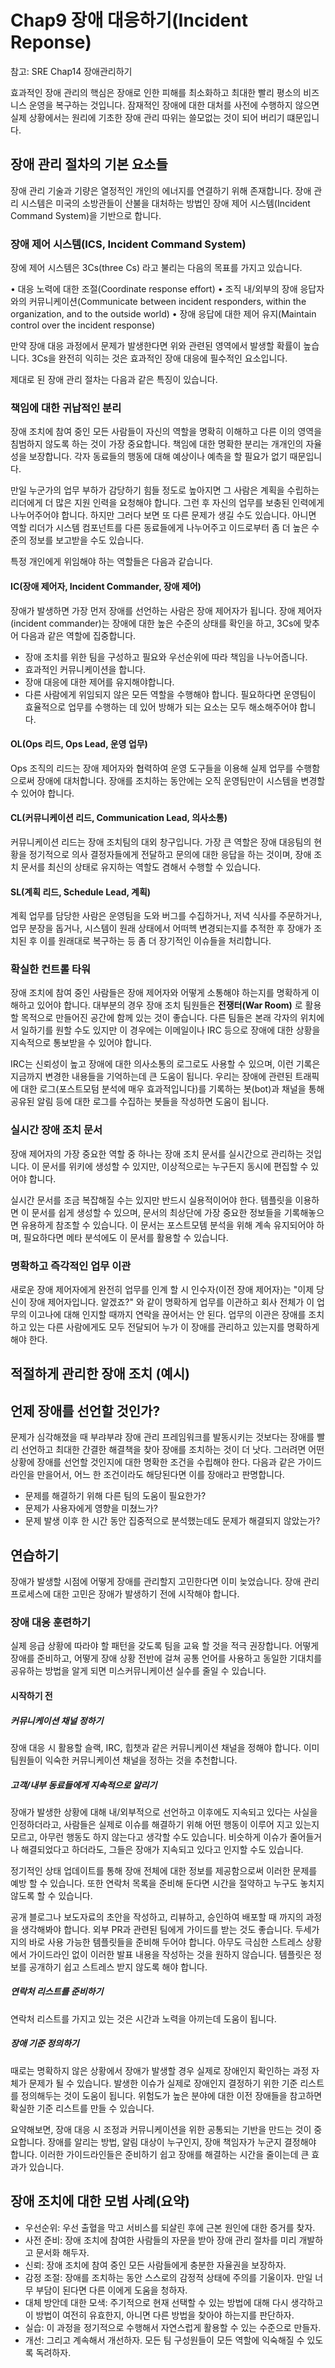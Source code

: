 # Chap9 장애 대응하기(Incident Reponse)

참고: SRE Chap14 장애관리하기

효과적인 장애 관리의 핵심은 장애로 인한 피해를 최소화하고 최대한 빨리 평소의 비즈니스 운영을 복구하는 것입니다. 잠재적인 장애에 대한 대처를 사전에 수행하지 않으면 실제 상황에서는 원리에 기초한 장애 관리 따위는 쓸모없는 것이 되어 버리기 떄문입니다.

## 장애 관리 절차의 기본 요소들

장애 관리 기술과 기량은 열정적인 개인의 에너지를 연결하기 위해 존재합니다. 장애 관리 시스템은 미국의 소방관들이 산불을 대처하는 방법인 장애 제어 시스템(Incident Command System)을 기반으로 합니다.

### 장애 제어 시스템(ICS, Incident Command System)

장에 제어 시스템은 3Cs(three Cs) 라고 불리는 다음의 목표를 가지고 있습니다.

• 대응 노력에 대한 조절(Coordinate response effort)
• 조직 내/외부의 장애 응답자와의 커뮤니케이션(Communicate between incident responders, within the organization, and to the outside world)
• 장애 응답에 대한 제어 유지(Maintain control over the incident response)

만약 장애 대응 과정에서 문제가 발생한다면 위와 관련된 영역에서 발생할 확률이 높습니다. 3Cs을 완전히 익히는 것은 효과적인 장애 대응에 필수적인 요소입니다.

제대로 된 장애 관리 절차는 다음과 같은 특징이 있습니다.

### 책임에 대한 귀납적인 분리

장애 조치에 참여 중인 모든 사람들이 자신의 역할을 명확히 이해하고 다른 이의 영역을 침범하지 않도록 하는 것이 가장 중요합니다. 책임에 대한 명확한 분리는 개개인의 자율성을 보장합니다. 각자 동료들의 행동에 대해 예상이나 예측을 할 필요가 없기 때문입니다.

만일 누군가의 업무 부하가 감당하기 힘들 정도로 높아지면 그 사람은 계획을 수립하는 리더에게 더 많은 지원 인력을 요청해야 합니다. 그런 후 자신의 업무를 보충된 인력에게 나누어주어야 합니다. 하지만 그러다 보면 또 다른 문제가 생길 수도 있습니다. 아니면 역할 리더가 시스템 컴포넌트를 다른 동료들에게 나누어주고 이드로부터 좀 더 높은 수준의 정보를 보고받을 수도 있습니다.

특정 개인에게 위임해야 하는 역할들은 다음과 같습니다.

#### IC(장애 제어자, Incident Commander, 장애 제어)

장애가 발생하면 가장 먼저 장애를 선언하는 사람은 장애 제어자가 됩니다. 장애 제어자(incident commander)는 장애에 대한 높은 수준의 상태를 확인을 하고, 3Cs에 맞추어 다음과 같은 역할에 집중합니다.

- 장애 조치를 위한 팀을 구성하고 필요와 우선순위에 따라 책임을 나누어줍니다.
- 효과적인 커뮤니케이션을 합니다.
- 장애 대응에 대한 제어를 유지해야합니다.
- 다른 사람에게 위임되지 않은 모든 역할을 수행해야 합니다. 필요하다면 운영팀이 효율적으로 업무를 수행하는 데 있어 방해가 되는 요소는 모두 해소해주어야 합니다.

#### OL(Ops 리드, Ops Lead, 운영 업무)

Ops 조직의 리드는 장애 제어자와 협력하여 운영 도구들을 이용해 실제 업무를 수행함으로써 장애에 대처합니다. 장애를 조치하는 동안에는 오직 운영팀만이 시스템을 변경할 수 있어야 합니다.

#### CL(커뮤니케이션 리드, Communication Lead, 의사소통)

커뮤니케이션 리드는 장애 조치팀의 대외 창구입니다. 가장 큰 역할은 장애 대응팀의 현황을 정기적으로 의사 결정자들에게 전달하고 문의에 대한 응답을 하는 것이며, 장애 조치 문서를 최신의 상태로 유지하는 역할도 겸해서 수행할 수 있습니다.

#### SL(계획 리드, Schedule Lead, 계획)

계획 업무를 담당한 사람은 운영팀을 도와 버그를 수집하거나, 저녁 식사를 주문하거나, 업무 분장을 돕거나, 시스템이 원래 상태에서 어떠헥 변경되는지를 추적한 후 장애가 조치된 후 이를 원래대로 복구하는 등 좀 더 장기적인 이슈들을 처리합니다.

### 확실한 컨트롤 타워

장애 조치에 참여 중인 사람들은 장애 제어자와 어떻게 소통해야 하는지를 명확하게 이해하고 있어야 합니다. 대부분의 경우 장애 조치 팀원들은 **전쟁터(War Room)** 로 활용할 목적으로 만들어진 공간에 함께 있는 것이 좋습니다. 다른 팀들은 본래 각자의 위치에서 일하기를 원할 수도 있지만 이 경우에는 이메일이나 IRC 등으로 장애에 대한 상황을 지속적으로 통보받을 수 있어야 합니다.

IRC는 신뢰성이 높고 장애에 대한 의사소통의 로그로도 사용할 수 있으며, 이런 기록은 지금까지 변경한 내용들을 기억하는데 큰 도움이 됩니다. 우리는 장애에 관련된 트래픽에 대한 로그(포스트모텀 분석에 매우 효과적입니다)를 기록하는 봇(bot)과 채널을 통해 공유된 알림 등에 대한 로그를 수집하는 봇들을 작성하면 도움이 됩니다.

### 실시간 장애 조치 문서

장애 제어자의 가장 중요한 역할 중 하나는 장애 조치 문서를 실시간으로 관리하는 것입니다. 이 문서를 위키에 생성할 수 있지만, 이상적으로는 누구든지 동시에 편집할 수 있어야 합니다.

실시간 문서를 조금 복잡해질 수는 있지만 반드시 실용적이어야 한다. 템플릿을 이용하면 이 문서를 쉽게 생성할 수 있으며, 문서의 최상단에 가장 중요한 정보들을 기록해놓으면 유용하게 참조할 수 있습니다. 이 문서는 포스트모템 분석을 위해 계속 유지되어야 하며, 필요하다면 메타 분석에도 이 문서를 활용할 수 있습니다.

### 명확하고 즉각적인 업무 이관

새로운 장애 제어자에게 완전히 업무를 인계 할 시 인수자(이전 장애 제어자)는 "이제 당신이 장애 제어자입니다. 알겠죠?" 와 같이 명확하게 업무를 이관하고 회사 전체가 이 업무의 이고나에 대해 인지할 때까지 연락을 끊어서는 안 된다. 업무의 이관은 장애를 조치하고 있는 다른 사람에게도 모두 전달되어 누가 이 장애를 관리하고 있는지를 명확하게 해야 한다.

## 적절하게 관리한 장애 조치 (예시)

## 언제 장애를 선언할 것인가?

문제가 심각해졌을 때 부랴부랴 장애 관리 프레임워크를 발동시키는 것보다는 장애를 빨리 선언하고 최대한 간결한 해결책을 찾아 장애를 조치하는 것이 더 낫다. 그러려면 어떤 상황에 장애를 선언할 것인지에 대한 명확한 조건을 수립해야 한다. 다음과 같은 가이드 라인을 만을어서, 어느 한 조건이라도 해당된다면 이를 장애라고 판명합니다.

- 문제를 해결하기 위해 다른 팀의 도움이 필요한가?
- 문제가 사용자에게 영향을 미쳤느가?
- 문제 발생 이후 한 시간 동안 집중적으로 분석했는데도 문제가 해결되지 않았는가?

## 연습하기

장애가 발생할 시점에 어떻게 장애를 관리할지 고민한다면 이미 늦었습니다. 장애 관리 프로세스에 대한 고민은 장애가 발생하기 전에 시작해야 합니다.

### 장애 대응 훈련하기

실제 응급 상황에 따라야 할 패턴을 갖도록 팀을 교육 할 것을 적극 권장합니다. 어떻게 장애를 준비하고, 어떻게 장애 상황 전반에 걸쳐 공통 언어를 사용하고 동일한 기대치를 공유하는 방법을 알게 되면 미스커뮤니케이션 실수를 줄일 수 있습니다.

#### 시작하기 전

##### 커뮤니케이션 채널 정하기

장애 대응 시 활용할 슬랙, IRC, 힙챗과 같은 커뮤니케이션 채널을 정해야 합니다. 이미 팀원들이 익숙한 커뮤니케이션 채널을 정하는 것을 추천합니다.

##### 고객/내부 동료들에게 지속적으로 알리기

장애가 발생한 상황에 대해 내/외부적으로 선언하고 이후에도 지속되고 있다는 사실을 인정하더라고, 사람들은 실제로 이슈를 해결하기 위해 어떤 행동이 이루어 지고 있는지 모르고, 아무런 행동도 하지 않는다고 생각할 수도 있습니다. 비슷하게 이슈가 줄어들거나 해결되었다고 하더라도, 그들은 장애가 지속되고 있다고 인지할 수도 있습니다.

정기적인 상태 업데이트를 통해 장애 전체에 대한 정보를 제공함으로써 이러한 문제를 예방 할 수 있습니다. 또한 연락처 목록을 준비해 둔다면 시간을 절약하고 누구도 놓치지 않도록 할 수 있습니다.

공개 블로그나 보도자료의 초안을 작성하고, 리뷰하고, 승인하여 배포할 때 까지의 과정을 생각해봐야 합니다. 외부 PR과 관련된 팀에게 가이드를 받는 것도 좋습니다. 두세가지의 바로 사용 가능한 템플릿들을 준비해 두어야 합니다. 아무도 극심한 스트레스 상황에서 가이드라인 없이 이러한 발표 내용을 작성하는 것을 원하지 않습니다. 템플릿은 정보를 공개하기 쉽고 스트레스 받지 않도록 해야 합니다.

##### 연락처 리스트를 준비하기

연락처 리스트를 가지고 있는 것은 시간과 노력을 아끼는데 도움이 됩니다.

##### 장애 기준 정의하기

때로는 명확하지 않은 상황에서 장애가 발생할 경우 실제로 장애인지 확인하는 과정 자체가 문제가 될 수 있습니다. 발생한 이슈가 실제로 장애인지 결정하기 위한 기준 리스트를 정의해두는 것이 도움이 됩니다. 위험도가 높은 분야에 대한 이전 장애들을 참고하면 확실한 기준 리스트를 만들 수 있습니다.

요약해보면, 장애 대응 시 조정과 커뮤니케이션을 위한 공통되는 기반을 만드는 것이 중요합니다. 장애를 알리는 방법, 알림 대상이 누구인지, 장애 책임자가 누군지 결정해야 합니다. 이러한 가이드라인들은 준비하기 쉽고 장애를 해결하는 시간을 줄이는데 큰 효과가 있습니다.

## 장애 조치에 대한 모범 사례(요약)

- 우선순위: 우선 출혈을 막고 서비스를 되살린 후에 근본 원인에 대한 증거를 찾자.
- 사전 준비: 장애 조치에 참여한 사람들의 자문을 받아 장애 관리 절차를 미리 개발하고 문서화 해두자.
- 신뢰: 장애 조치에 참여 중인 모든 사람들에게 충분한 자율권을 보장하자.
- 감정 조절: 장애를 조치하는 동안 스스로의 감정적 상태에 주의를 기울이자. 만일 너무 부담이 된다면 다른 이에게 도움을 청하자.
- 대체 방안데 대한 모색: 주기적으로 현재 선택할 수 있는 방법에 대해 다시 생각하고 이 방법이 여전히 유효한지, 아니면 다른 방법을 찾아야 하는지를 판단하자.
- 실습: 이 과정을 정기적으로 수행해서 자연스럽게 활용할 수 있는 수준으로 만들자.
- 개선: 그리고 계속해서 개선하자. 모든 팀 구성원들이 모든 역할에 익숙해질 수 있도록 독려하자.
